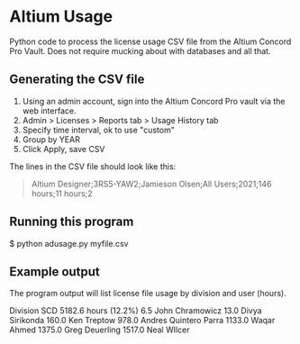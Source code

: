 # Altium Usage

Python code to process the license usage CSV file from the Altium Concord Pro Vault. Does not require mucking about with databases and all that.

## Generating the CSV file

1. Using an admin account, sign into the Altium Concord Pro vault via the web interface.
2. Admin > Licenses > Reports tab > Usage History tab
3. Specify time interval, ok to use "custom"
4. Group by YEAR
5. Click Apply, save CSV

The lines in the CSV file should look like this:

> Altium Designer;3RS5-YAW2;Jamieson Olsen;All Users;2021;146 hours;11 hours;2

## Running this program

$ python adusage.py myfile.csv

## Example output

The program output will list license file usage by division and user (hours).

Division SCD 5182.6 hours (12.2%)
        6.5     John Chramowicz
        13.0    Divya Sirikonda
        160.0   Ken Treptow
        978.0   Andres Quintero Parra
        1133.0  Waqar Ahmed
        1375.0  Greg Deuerling
        1517.0  Neal WIlcer
